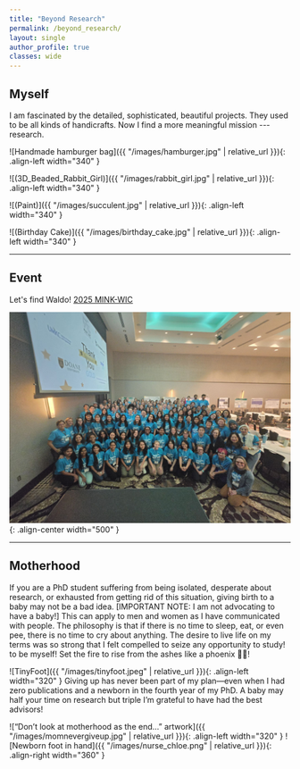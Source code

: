 ```yaml
---
title: "Beyond Research"
permalink: /beyond_research/
layout: single
author_profile: true
classes: wide
---
```


## Myself

I am fascinated by the detailed, sophisticated, beautiful projects. They used to be all kinds of handicrafts. Now I find a more meaningful mission --- research.

![Handmade hamburger bag]({{ "/images/hamburger.jpg" | relative_url }}){: .align-left width="340" }

![(3D_Beaded_Rabbit_Girl)]({{ "/images/rabbit_girl.jpg" | relative_url }}){: .align-left width="340" }

![(Paint)]({{ "/images/succulent.jpg" | relative_url }}){: .align-left width="340" }

![(Birthday Cake)]({{ "/images/birthday_cake.jpg" | relative_url }}){: .align-left width="340" }

<div style="clear: both;"></div>

---

## Event

Let's find Waldo! [2025 MINK-WIC](https://www.minkwic.org/)

![Let's find Waldo!]( /images/MINK_WIC.jpeg ){: .align-center width="500" }

<div style="clear: both;"></div>

---

## Motherhood
If you are a PhD student suffering from being isolated, desperate about research, or exhausted from getting rid of this situation, giving birth to a baby may not be a bad idea. [IMPORTANT NOTE: I am not advocating to have a baby!] This can apply to men and women as I have communicated with people. 
The philosophy is that if there is no time to sleep, eat, or even pee, there is no time to cry about anything. The desire to live life on my terms was so strong that I felt compelled to seize any opportunity to study! to be myself! 
Set the fire to rise from the ashes like a phoenix 🐦‍🔥!

![TinyFoot]({{ "/images/tinyfoot.jpeg" | relative_url }}){: .align-left width="320" }
Giving up has never been part of my plan—even when I had zero publications and a newborn in the fourth year of my PhD. A baby may half your time on research but triple I’m grateful to have had the best advisors!

![“Don’t look at motherhood as the end…” artwork]({{ "/images/momnevergiveup.jpg" | relative_url }}){: .align-left width="320" }
![Newborn foot in hand]({{ "/images/nurse_chloe.png" | relative_url }}){: .align-right width="360" }

